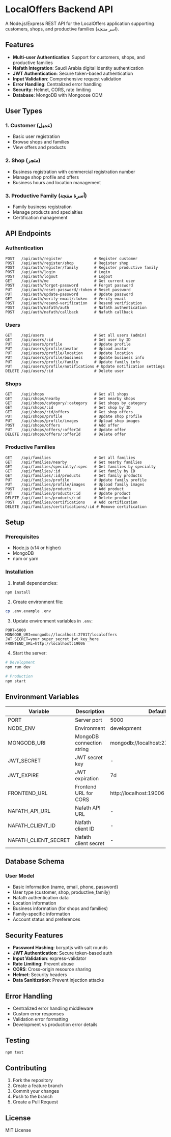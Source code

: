 # LocalOffers Backend API

A Node.js/Express REST API for the LocalOffers application supporting customers, shops, and productive families (اسر منتجة).

## Features

- **Multi-user Authentication**: Support for customers, shops, and productive families
- **Nafath Integration**: Saudi Arabia digital identity authentication
- **JWT Authentication**: Secure token-based authentication
- **Input Validation**: Comprehensive request validation
- **Error Handling**: Centralized error handling
- **Security**: Helmet, CORS, rate limiting
- **Database**: MongoDB with Mongoose ODM

## User Types

### 1. Customer (عميل)
- Basic user registration
- Browse shops and families
- View offers and products

### 2. Shop (متجر)
- Business registration with commercial registration number
- Manage shop profile and offers
- Business hours and location management

### 3. Productive Family (أسرة منتجة)
- Family business registration
- Manage products and specialties
- Certification management

## API Endpoints

### Authentication
```
POST   /api/auth/register              # Register customer
POST   /api/auth/register/shop         # Register shop
POST   /api/auth/register/family       # Register productive family
POST   /api/auth/login                 # Login
POST   /api/auth/logout                # Logout
GET    /api/auth/me                    # Get current user
POST   /api/auth/forgot-password       # Forgot password
PUT    /api/auth/reset-password/:token # Reset password
PUT    /api/auth/update-password       # Update password
GET    /api/auth/verify-email/:token   # Verify email
POST   /api/auth/resend-verification   # Resend verification
POST   /api/auth/nafath/auth           # Nafath authentication
POST   /api/auth/nafath/callback       # Nafath callback
```

### Users
```
GET    /api/users                      # Get all users (admin)
GET    /api/users/:id                  # Get user by ID
PUT    /api/users/profile              # Update profile
PUT    /api/users/profile/avatar       # Upload avatar
PUT    /api/users/profile/location     # Update location
PUT    /api/users/profile/business     # Update business info
PUT    /api/users/profile/family       # Update family info
PUT    /api/users/profile/notifications # Update notification settings
DELETE /api/users/:id                  # Delete user
```

### Shops
```
GET    /api/shops                      # Get all shops
GET    /api/shops/nearby               # Get nearby shops
GET    /api/shops/category/:category   # Get shops by category
GET    /api/shops/:id                  # Get shop by ID
GET    /api/shops/:id/offers           # Get shop offers
PUT    /api/shops/profile              # Update shop profile
PUT    /api/shops/profile/images       # Upload shop images
POST   /api/shops/offers               # Add offer
PUT    /api/shops/offers/:offerId      # Update offer
DELETE /api/shops/offers/:offerId      # Delete offer
```

### Productive Families
```
GET    /api/families                   # Get all families
GET    /api/families/nearby            # Get nearby families
GET    /api/families/specialty/:spec   # Get families by specialty
GET    /api/families/:id               # Get family by ID
GET    /api/families/:id/products      # Get family products
PUT    /api/families/profile           # Update family profile
PUT    /api/families/profile/images    # Upload family images
POST   /api/families/products          # Add product
PUT    /api/families/products/:id      # Update product
DELETE /api/families/products/:id      # Delete product
POST   /api/families/certifications    # Add certification
DELETE /api/families/certifications/:id # Remove certification
```

## Setup

### Prerequisites
- Node.js (v14 or higher)
- MongoDB
- npm or yarn

### Installation

1. Install dependencies:
```bash
npm install
```

2. Create environment file:
```bash
cp .env.example .env
```

3. Update environment variables in `.env`:
```env
PORT=5000
MONGODB_URI=mongodb://localhost:27017/localoffers
JWT_SECRET=your_super_secret_jwt_key_here
FRONTEND_URL=http://localhost:19006
```

4. Start the server:
```bash
# Development
npm run dev

# Production
npm start
```

## Environment Variables

| Variable | Description | Default |
|----------|-------------|---------|
| PORT | Server port | 5000 |
| NODE_ENV | Environment | development |
| MONGODB_URI | MongoDB connection string | mongodb://localhost:27017/localoffers |
| JWT_SECRET | JWT secret key | - |
| JWT_EXPIRE | JWT expiration | 7d |
| FRONTEND_URL | Frontend URL for CORS | http://localhost:19006 |
| NAFATH_API_URL | Nafath API URL | - |
| NAFATH_CLIENT_ID | Nafath client ID | - |
| NAFATH_CLIENT_SECRET | Nafath client secret | - |

## Database Schema

### User Model
- Basic information (name, email, phone, password)
- User type (customer, shop, productive_family)
- Nafath authentication data
- Location information
- Business information (for shops and families)
- Family-specific information
- Account status and preferences

## Security Features

- **Password Hashing**: bcryptjs with salt rounds
- **JWT Authentication**: Secure token-based auth
- **Input Validation**: express-validator
- **Rate Limiting**: Prevent abuse
- **CORS**: Cross-origin resource sharing
- **Helmet**: Security headers
- **Data Sanitization**: Prevent injection attacks

## Error Handling

- Centralized error handling middleware
- Custom error responses
- Validation error formatting
- Development vs production error details

## Testing

```bash
npm test
```

## Contributing

1. Fork the repository
2. Create a feature branch
3. Commit your changes
4. Push to the branch
5. Create a Pull Request

## License

MIT License